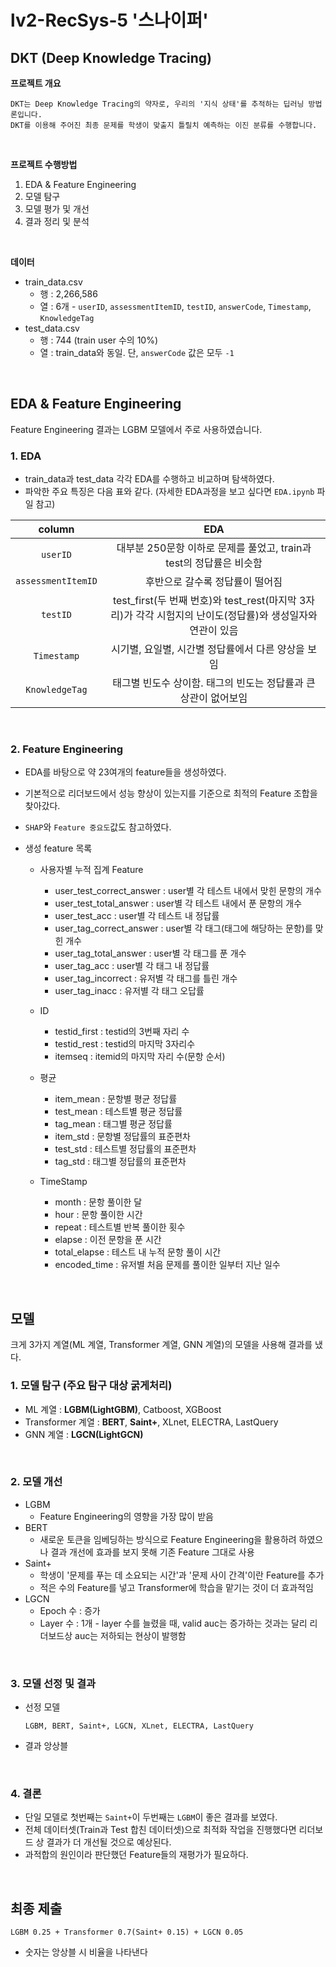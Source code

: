 # lv2-RecSys-5 '스나이퍼'

## DKT (Deep Knowledge Tracing)

**프로젝트 개요**  

```
DKT는 Deep Knowledge Tracing의 약자로, 우리의 '지식 상태'를 추적하는 딥러닝 방법론입니다. 
DKT를 이용해 주어진 최종 문제를 학생이 맞출지 틀릴치 예측하는 이진 분류를 수행합니다.
```
<br>

**프로젝트 수행방법**

1. EDA & Feature Engineering
2. 모델 탐구
3. 모델 평가 및 개선
4. 결과 정리 및 분석

<br>

**데이터**

- train_data.csv
  - 행 : 2,266,586
  - 열 : 6개 - `userID`, `assessmentItemID`, `testID`, `answerCode`, `Timestamp`, `KnowledgeTag`
- test_data.csv
  - 행 : 744 (train user 수의 10%)
  - 열 : train_data와 동일. 단, `answerCode` 값은 모두 `-1`

<br>

## EDA & Feature Engineering
Feature Engineering 결과는 LGBM 모델에서 주로 사용하였습니다.

### 1. EDA

- train_data과 test_data 각각 EDA를 수행하고 비교하며 탐색하였다.
- 파악한 주요 특징은 다음 표와 같다. (자세한 EDA과정을 보고 싶다면 `EDA.ipynb` 파일 참고)

| column | EDA |
| :-------: | :-----------: |
| `userID` | 대부분 250문항 이하로 문제를 풀었고, train과 test의 정답률은 비슷함 |
| `assessmentItemID` | 후반으로 갈수록 정답률이 떨어짐 |
| `testID` | test_first(두 번째 번호)와 test_rest(마지막 3자리)가 각각 시험지의 난이도(정답률)와 생성일자와 연관이 있음 |
| `Timestamp` | 시기별, 요일별, 시간별 정답률에서 다른 양상을 보임 |
| `KnowledgeTag` | 태그별 빈도수 상이함. 태그의 빈도는 정답률과 큰 상관이 없어보임 |

<br>

### 2. Feature Engineering

- EDA를 바탕으로 약 23여개의 feature들을 생성하였다.
- 기본적으로 리더보드에서 성능 향상이 있는지를 기준으로 최적의 Feature 조합을 찾아갔다.
- `SHAP`와 `Feature 중요도`값도 참고하였다.

- 생성 feature 목록
  - 사용자별 누적 집계 Feature
    - user_test_correct_answer : user별 각 테스트 내에서 맞힌 문항의 개수
    - user_test_total_answer : user별 각 테스트 내에서 푼 문항의 개수
    - user_test_acc : user별 각 테스트 내 정답률
    - user_tag_correct_answer : user별 각 태그(태그에 해당하는 문항)를 맞힌 개수
    - user_tag_total_answer : user별 각 태그를 푼 개수
    - user_tag_acc : user별 각 태그 내 정답률
    - user_tag_incorrect : 유저별 각 태그를 틀린 개수
    - user_tag_inacc : 유저별 각 태그 오답률

  - ID
    - testid_first : testid의 3번째 자리 수
    - testid_rest : testid의 마지막 3자리수
    - itemseq : itemid의 마지막 자리 수(문항 순서)

  - 평균
    - item_mean : 문항별 평균 정답률
    - test_mean : 테스트별 평균 정답률
    - tag_mean : 태그별 평균 정답률
    - item_std : 문항별 정답률의 표준편차
    - test_std : 테스트별 정답률의 표준편차
    - tag_std : 태그별 정답률의 표준편차
  
  - TimeStamp
    - month : 문항 풀이한 달
    - hour : 문항 풀이한 시간
    - repeat : 테스트별 반복 풀이한 횟수
    - elapse : 이전 문항을 푼 시간
    - total_elapse : 테스트 내 누적 문항 풀이 시간
    - encoded_time : 유저별 처음 문제를 풀이한 일부터 지난 일수

<br>


## 모델
크게 3가지 계열(ML 계열, Transformer 계열, GNN 계열)의 모델을 사용해 결과를 냈다.

### 1. 모델 탐구 (주요 탐구 대상 **굵게**처리)

- ML 계열 : **LGBM(LightGBM)**, Catboost, XGBoost
- Transformer 계열 : **BERT**, **Saint+**, XLnet, ELECTRA, LastQuery
- GNN 계열 : **LGCN(LightGCN)**

<br>

### 2. 모델 개선

- LGBM
  - Feature Engineering의 영향을 가장 많이 받음
- BERT
  - 새로운 토큰을 임베딩하는 방식으로 Feature Engineering을 활용하려 하였으나 결과 개선에 효과를 보지 못해 기존 Feature 그대로 사용
- Saint+
  - 학생이 '문제를 푸는 데 소요되는 시간'과 '문제 사이 간격'이란 Feature를 추가
  - 적은 수의 Feature를 넣고 Transformer에 학습을 맡기는 것이 더 효과적임
- LGCN
  - Epoch 수 : 증가
  - Layer 수 : 1개 - layer 수를 늘렸을 때, valid auc는 증가하는 것과는 달리 리더보드상 auc는 저하되는 현상이 발행함

<br>

### 3. 모델 선정 및 결과

- 선정 모델
  ```
  LGBM, BERT, Saint+, LGCN, XLnet, ELECTRA, LastQuery
  ```
- 결과 앙상블

<br>

### 4. 결론

- 단일 모델로 첫번째는 `Saint+`이 두번째는 `LGBM`이 좋은 결과를 보였다.
- 전체 데이터셋(Train과 Test 합친 데이터셋)으로 최적화 작업을 진행했다면 리더보드 상 결과가 더 개선될 것으로 예상된다.
- 과적합의 원인이라 판단했던 Feature들의 재평가가 필요하다.


<br>

## 최종 제출
```
LGBM 0.25 + Transformer 0.7(Saint+ 0.15) + LGCN 0.05  
```
- 숫자는 앙상블 시 비율을 나타낸다

<br>
